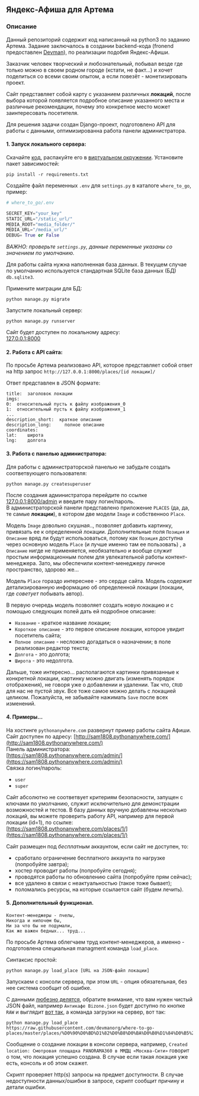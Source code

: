 ## Яндекс-Афиша для Артема

### Описание
Данный репозиторий содержит код написанный на python3 по заданию Артема.
Задание заключалось в создании backend-кода (fronend предоставлен [Devman](https://github.com/devmanorg/where-to-go-frontend/)),
по реализации подобия Яндекс-Афиши.

Заказчик человек творческий и любознательный, побывал везде где только можно в своем родном городе (кстати, не факт...) и хочет поделиться со всеми своим опытом, а если повезёт - монетизировать проект.

Сайт представляет собой карту с указанием различных **локаций**, после выбора которой появляется подробное описание указанного места и различные рекомендации, почему это конкретное место может заинтересовать посетителя.

Для решения задачи создан Django-проект,
подготовлено API для работы с данными, оптимизированна работа панели администратора.

#### 1. Запуск локального сервера:
Скачайте [код](https://github.com/Sam1808/where-to-go/archive/master.zip),
распакуйте его в [виртуальном окружении](https://pythoner.name/documentation/tutorial/venv).
Установите пакет зависимостей:

```
pip install -r requirements.txt
```

Создайте файл переменных `.env` для `settings.py` в каталоге `where_to_go`, пример:

``` python
# where_to_go/.env

SECRET_KEY="your_key"
STATIC_URL="/static_url/"
MEDIA_ROOT="media_folder/"
MEDIA_URL="/media_url/"
DEBUG= True or False
```
*ВАЖНО: проверьте `settings.py`, данные переменные указаны со значением по умолчанию.* 

Для работы сайта нужна наполненная база данных. В текущем случае по умолчанию используется стандартная SQLite база данных (БД) `db.sqlite3`.

Примените миграции для БД:  
```
python manage.py migrate
```  
Запустите локальный сервер:  
```
python manage.py runserver
```

Сайт будет доступен по локальному адресу:  
[127.0.0.1:8000](http://127.0.0.1:8000/)

#### 2. Работа с API сайта:

По просьбе Артема реализовано API, которое представляет собой ответ на http запрос
`http://127.0.0.1:8000/places/[id локации]/`

Ответ представлен в JSON формате:

```
title:	заголовок локации
imgs:
0:	относительный пусть к файлу изображения_0
1:	относительный пусть к файлу изображения_1
...
description_short:	краткое описание
description_long:     полное описание
coordinates:
lat:	широта
lng:	долгота
```
#### 3. Работа с панелью администратора:

Для работы с администраторской панелью не забудьте создать соответвующего пользователя:  
```
python manage.py createsuperuser
```  
После создания администратора перейдите по ссылке [127.0.0.1:8000/admin](http://127.0.0.1:8000/admin) и введите пару логин/пароль.  
В администраторской панели представлено приложение `PLACES` (да, да, те самые **локации**), в котором две модели
`Image` и собственноо `Place`.

Модель `Image` довольно скушная.., позволяет добавить картинку, привязать ее к определенной локации. Дополнительные поля `Позиция` и `Описание` вряд ли будут использоваться, потому как `Позиция` доступна через основную модель `Place` (и лучше именно там ее пользовать) , а
`Описание` нигде не применяется, необязательно и вообще служит простым информационным полем для увлекательной работы контент-менеджера. Зато, мы обеспечили
контент-менеджеру личное пространство, здорово же...

Модель `Place` гораздо интереснее - это сердце сайта. Модель содержит детализированную информацию об определенной локации (локации, где *советует* побывать автор).

В первую очередь модель позволяет создать новую локацию и с помощью следующих полей дать ей подробное описание:  
 - `Название` - краткое название локации;  
 - `Короткое описание` - это первое описание локации, которое увидит посетитель сайта;
 - `Полное описание` - несложно догадаться о назначении; в поле реализован редактор текста;   
 - `Долгота` - это долгота;  
 - `Широта` - это недолгота.  
 
Дальше, тоже интересно... располагаются картинки привязанные к конкретной локации, картинку можно двигать (изменять порядок отображения), не говоря уже о добавлении и удалении. Так что,
 `CRUD` для нас не пустой звук. Все тоже самое можно делать с локацией целиком.
 Пожалуйста, не забывайте нажимать `Save` после всех изменений.

#### 4. Примеры...

На хостинге `pythonanywhere.com` развернут пример работы сайта Афиши.
Сайт доступен по адресу:
[http://sam1808.pythonanywhere.com/](http://sam1808.pythonanywhere.com/)  
Панель администратора:  
[https://sam1808.pythonanywhere.com/admin/](https://sam1808.pythonanywhere.com/admin/)  
Связка логин/пароль:  
 - `user`  
 - `super`  

Сайт абсолютно не соответвует критериям безопасности, запущен с ключами по умолчанию, служит исключительно для демонстрации возможностей и тестов.
В базу данных вручную добавлены несколько локаций, вы можете проверить работу API, например для первой локации (id=1), по ссылке:  
[https://sam1808.pythonanywhere.com/places/1/](https://sam1808.pythonanywhere.com/places/1/)

Сайт размещен под *бесплатным* аккаунтом, если сайт не доступен, то:   
- сработало ограничение бесплатного аккаунта по нагрузке (попробуйте завтра);
- хостер проводит работы (попробуйте сегодня);
- проводятся работы по обновлению сайта (попробуйте прям сейчас);
- все удалено в связи с неактуальностью (такое тоже бывает);
- поломались ресурсы, на которые ссылается сайт (будем лечить).


#### 5. Дополнительный функционал.

```
Контент-менеджеры - пчелы,  
Никогда и нипочем бы,  
Ни за что бы не подумали,  
Как же важен бедных... труд...
```
По просьбе Артема облегчаем труд контент-менеджеров, а именно - подготовлена специальная managment команда `load_place`.

Синтаксис простой:  
```
python manage.py load_place [URL на JSON-файл локации]
```  

Запускаем с консоли сервера, при этом `URL` - опция обязательная, без нее система сообщит об ошибке.

С данными [любезно делятся](https://github.com/devmanorg/where-to-go-places/tree/master/places), обратите внимание, что вам нужен чистый JSON файл, например `Антикафе Bizone.json` будет доступно по кнопке `RAW` и выглядит [вот так](https://raw.githubusercontent.com/devmanorg/where-to-go-places/master/places/%D0%90%D0%BD%D1%82%D0%B8%D0%BA%D0%B0%D1%84%D0%B5%20Bizone.json), а команда загрузки на сервер, вот так: 
```
python manage.py load_place https://raw.githubusercontent.com/devmanorg/where-to-go-places/master/places/%D0%90%D0%BD%D1%82%D0%B8%D0%BA%D0%B0%D1%84%D0%B5%20Bizone.json
```

Сообщение о создание локации в консоли сервера, например,
`Created location: Смотровая площадка PANORAMA360 в ММДЦ «Москва-Сити»`
говорит о том, что локация успешно создана. В случае если такая локация уже есть, консоль и об этом скажет.

Скрипт проверяет http(s) запросы на предмет доступности. В случае недоступности данных/ошибки в запросе, скрипт сообщит причину и детали ошибки.

